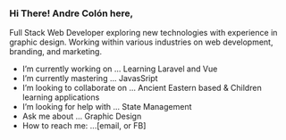 ### Hi There! Andre Colón here,

Full Stack Web Developer exploring new technologies with experience in graphic design. Working within various industries on web development, branding, and marketing. 

- I’m currently working on ... Learning Laravel and Vue
- I’m currently mastering ...  JavasSript
- I’m looking to collaborate on ... Ancient Eastern based & Children learning applications 
- I’m looking for help with ... State Management
- Ask me about ... Graphic Design
- How to reach me: ...[email, or FB]

